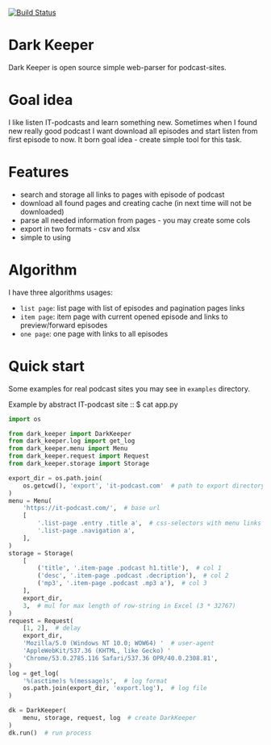[![Build Status](https://travis-ci.org/itcrab/dark_keeper.svg?branch=master)](https://travis-ci.org/itcrab/dark_keeper)

# Dark Keeper
Dark Keeper is open source simple web-parser for podcast-sites.

# Goal idea
I like listen IT-podcasts and learn something new.
Sometimes when I found new really good podcast I want download all episodes and start listen from first episode to now.
It born goal idea - create simple tool for this task.

# Features
* search and storage all links to pages with episode of podcast
* download all found pages and creating cache (in next time will not be downloaded)
* parse all needed information from pages - you may create some cols
* export in two formats - csv and xlsx
* simple to using

# Algorithm
I have three algorithms usages:
* `list page`: list page with list of episodes and pagination pages links
* `item page`: item page with current opened episode and links to preview/forward episodes
* `one page`: one page with links to all episodes

# Quick start
Some examples for real podcast sites you may see in `examples` directory.

Example by abstract IT-podcast site :: $ cat app.py
```python
import os

from dark_keeper import DarkKeeper
from dark_keeper.log import get_log
from dark_keeper.menu import Menu
from dark_keeper.request import Request
from dark_keeper.storage import Storage

export_dir = os.path.join(
    os.getcwd(), 'export', 'it-podcast.com'  # path to export directory
)
menu = Menu(
    'https://it-podcast.com/',  # base url
    [
        '.list-page .entry .title a',  # css-selectors with menu links
        '.list-page .navigation a',
    ],
)
storage = Storage(
    [
        ('title', '.item-page .podcast h1.title'),  # col 1
        ('desc', '.item-page .podcast .decription'),  # col 2
        ('mp3', '.item-page .podcast .mp3 a'),  # col 3
    ],
    export_dir,
    3,  # mul for max length of row-string in Excel (3 * 32767)
)
request = Request(
    [1, 2],  # delay
    export_dir,
    'Mozilla/5.0 (Windows NT 10.0; WOW64) '  # user-agent
    'AppleWebKit/537.36 (KHTML, like Gecko) '
    'Chrome/53.0.2785.116 Safari/537.36 OPR/40.0.2308.81',
)
log = get_log(
    '%(asctime)s %(message)s',  # log format
    os.path.join(export_dir, 'export.log'),  # log file
)

dk = DarkKeeper(
    menu, storage, request, log  # create DarkKeeper
)
dk.run()  # run process
```
